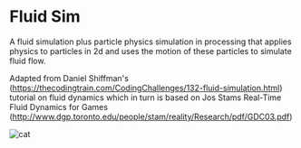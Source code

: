 # Fluid Sim
A fluid simulation plus particle physics simulation in processing that applies physics to particles in 2d and uses the motion of these particles to simulate fluid flow.

Adapted from Daniel Shiffman's (https://thecodingtrain.com/CodingChallenges/132-fluid-simulation.html) tutorial on fluid dynamics which in turn is based on Jos Stams Real-Time Fluid Dynamics for Games (http://www.dgp.toronto.edu/people/stam/reality/Research/pdf/GDC03.pdf)


![cat](/FluidSimulation/output.gif)
